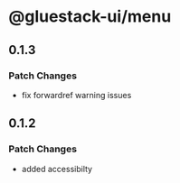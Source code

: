 # @gluestack-ui/menu

## 0.1.3

### Patch Changes

- fix forwardref warning issues

## 0.1.2

### Patch Changes

- added accessibilty
